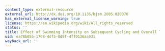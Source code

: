 ```yaml
---
content_type: external-resource
external_url: http://dx.doi.org/10.1136/bjsm.2005.020370
has_external_license_warning: true
license: https://en.wikipedia.org/wiki/All_rights_reserved
status: ''
title: Effect of Swimming Intensity on Subsequent Cycling and Overall Triathlon Performance
uid: ea78b05b-1708-4df5-8d9f-4ff0136aa931
wayback_url: ''
---
```

